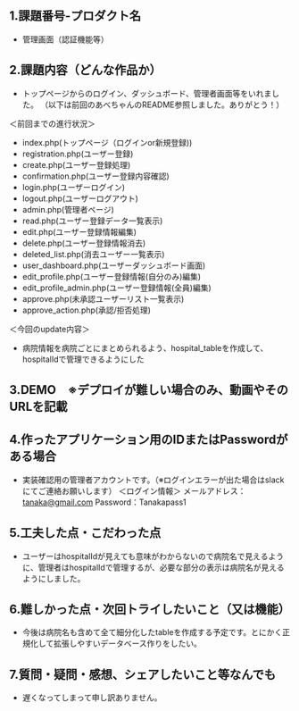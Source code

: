 ## 1.課題番号-プロダクト名
- 管理画面（認証機能等）
## 2.課題内容（どんな作品か）
- トップページからのログイン、ダッシュボード、管理者画面等をいれました。
  （以下は前回のあべちゃんのREADME参照しました。ありがとう！）

＜前回までの進行状況＞
- index.php(トップページ（ログインor新規登録))
- registration.php(ユーザー登録)
- create.php(ユーザー登録処理)
- confirmation.php(ユーザー登録内容確認)
- login.php(ユーザーログイン)
- logout.php(ユーザーログアウト)
- admin.php(管理者ページ)
- read.php(ユーザー登録データ一覧表示)
- edit.php(ユーザー登録情報編集)
- delete.php(ユーザー登録情報消去)
- deleted_list.php(消去ユーザー一覧表示)
- user_dashboard.php(ユーザーダッシュボード画面)
- edit_profile.php(ユーザー登録情報(自分のみ)編集)
- edit_profile_admin.php(ユーザー登録情報(全員)編集)
- approve.php(未承認ユーザーリスト一覧表示)
- approve_action.php(承認/拒否処理)

＜今回のupdate内容＞
- 病院情報を病院ごとにまとめられるよう、hospital_tableを作成して、hospitalIdで管理できるようにした
## 3.DEMO　※デプロイが難しい場合のみ、動画やそのURLを記載

## 4.作ったアプリケーション用のIDまたはPasswordがある場合
- 実装確認用の管理者アカウントです。（※ログインエラーが出た場合はslackにてご連絡お願いします）
  ＜ログイン情報＞
  メールアドレス：tanaka@gmail.com
  Password：Tanakapass1
## 5.工夫した点・こだわった点
- ユーザーはhospitalIdが見えても意味がわからないので病院名で見えるように、管理者はhospitalIdで管理するが、必要な部分の表示は病院名が見えるようにしました。
## 6.難しかった点・次回トライしたいこと（又は機能）
- 今後は病院名も含めて全て細分化したtableを作成する予定です。とにかく正規化して拡張しやすいデータベース作りをしたい。
## 7.質問・疑問・感想、シェアしたいこと等なんでも
- 遅くなってしまって申し訳ありません。
